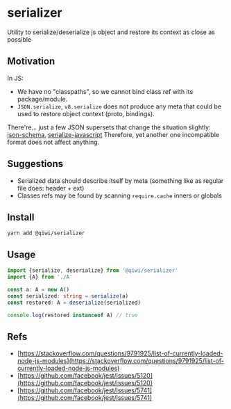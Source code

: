 # serializer
Utility to serialize/deserialize js object and restore its context as close as possible

## Motivation
In JS:
* We have no "classpaths", so we cannot bind class ref with its package/module.
* `JSON.serialize`, `v8.serialize` does not produce any meta that could be used to restore object context (proto, bindings).

There're... just a few JSON supersets that change the situation slightly: [json-schema](https://json-schema.org/), [serialize-javascript](https://github.com/yahoo/serialize-javascript)
Therefore, yet another one incompatible format does not affect anything.

## Suggestions
* Serialized data should describe itself by meta (something like as regular file does: header + ext)
* Classes refs may be found by scanning `require.cache` inners or globals

## Install
```shell script
yarn add @qiwi/serializer
```

## Usage
```typescript
import {serialize, deserialize} from '@qiwi/serializer'
import {A} from './A'

const a: A = new A()
const serialized: string = serialize(a)
const restored: A = deserialize(serialized)

console.log(restored instanceof A) // true
```

## Refs
* [https://stackoverflow.com/questions/9791925/list-of-currently-loaded-node-js-modules](https://stackoverflow.com/questions/9791925/list-of-currently-loaded-node-js-modules)
* [https://github.com/facebook/jest/issues/5120](https://github.com/facebook/jest/issues/5120)
* [https://github.com/facebook/jest/issues/5741](https://github.com/facebook/jest/issues/5741)
